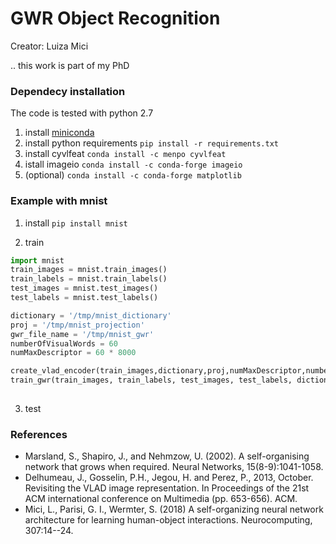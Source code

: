 # GWR Object Recognition

Creator: Luiza Mici 

.. this work is part of my PhD

### Dependecy installation

The code is tested with python 2.7

1) install [miniconda](https://conda.io/miniconda.html)
2) install python requirements ``` pip install -r requirements.txt ```
3) install cyvlfeat ``` conda install -c menpo cyvlfeat ```
4) istall imageio ``` conda install -c conda-forge imageio ```
5) (optional) ``` conda install -c conda-forge matplotlib ```

### Example with mnist
1) install ``` pip install mnist  ```

2) train 
```python
import mnist
train_images = mnist.train_images()
train_labels = mnist.train_labels()
test_images = mnist.test_images()
test_labels = mnist.test_labels()

dictionary = '/tmp/mnist_dictionary'
proj = '/tmp/mnist_projection'
gwr_file_name = '/tmp/mnist_gwr'
numberOfVisualWords = 60
numMaxDescriptor = 60 * 8000

create_vlad_encoder(train_images,dictionary,proj,numMaxDescriptor,numberOfVisualWords,color='gray')
train_gwr(train_images, train_labels, test_images, test_labels, dictionary, proj, gwr_file_name, color='gray')
 
 ```
 
 3) test
 

### References

- Marsland, S., Shapiro, J., and Nehmzow, U. (2002). A self-organising network that grows when required. Neural Networks, 15(8-9):1041-1058.
- Delhumeau, J., Gosselin, P.H., Jegou, H. and Perez, P., 2013, October. Revisiting the VLAD image representation. In Proceedings of the 21st ACM international conference on Multimedia (pp. 653-656). ACM.
- Mici, L., Parisi, G. I., Wermter, S. (2018) A self-organizing neural network architecture for learning human-object interactions. Neurocomputing, 307:14--24. 